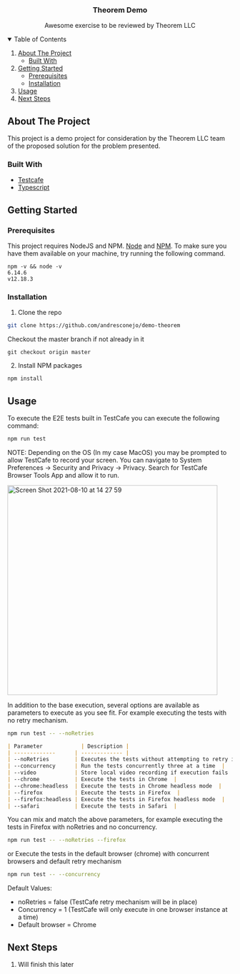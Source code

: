 <h3 align="center">Theorem Demo</h3>
<p align="center">
Awesome exercise to be reviewed by Theorem LLC
<br  />
</p>
<!-- TABLE OF CONTENTS -->
<details  open="open">
<summary>Table of Contents</summary>
<ol>
<li>
<a  href="#about-the-project">About The Project</a>
<ul>
<li><a  href="#built-with">Built With</a></li>
</ul>
</li>
<li>
<a  href="#getting-started">Getting Started</a>
<ul>
<li><a  href="#prerequisites">Prerequisites</a></li>
<li><a  href="#installation">Installation</a></li>
</ul>
</li>
<li><a  href="#usage">Usage</a></li>
<li><a  href="#next-steps">Next Steps</a></li>
</ol>
</details>

<!-- ABOUT THE PROJECT -->

## About The Project

This project is a demo project for consideration by the Theorem LLC team of the proposed solution for the problem presented.

### Built With
* [Testcafe](https://testcafe.io/)
* [Typescript](https://www.typescriptlang.org/)

<!-- GETTING STARTED -->

## Getting Started

### Prerequisites
This project requires NodeJS  and NPM. [Node](http://nodejs.org/) and [NPM](https://npmjs.org/). To make sure you have them available on your machine, try running the following command.
```
npm -v && node -v
6.14.6
v12.18.3
```

### Installation

1. Clone the repo
```sh
git clone https://github.com/andresconejo/demo-theorem
```
Checkout the master branch if not already in it
```
git checkout origin master
```
2. Install NPM packages
```sh
npm install
```
<!-- USAGE EXAMPLES -->
## Usage
To execute the E2E tests built in TestCafe you can execute the following command:

```sh
npm run test
```
NOTE: Depending on the OS (In my case MacOS) you may be prompted to allow TestCafe to record your screen. You can navigate to System Preferences -> Security and Privacy -> Privacy. Search for TestCafe Browser Tools App and allow it to run.

<img width="470" alt="Screen Shot 2021-08-10 at 14 27 59" src="https://user-images.githubusercontent.com/9505296/128931922-008f525d-5ce8-45be-8a85-d393902324e9.png">


In addition to the base execution, several options are available as parameters to execute as you see fit. For example executing the tests with no retry mechanism.

```sh
npm run test -- --noRetries
```

```markdown
| Parameter  	       | Description |
| -------------      | ------------- |
| --noRetries  	     | Executes the tests without attempting to retry if failures  |
| --concurrency      | Run the tests concurrently three at a time  |
| --video            | Store local video recording if execution fails  |
| --chrome  	     | Execute the tests in Chrome  |
| --chrome:headless  | Execute the tests in Chrome headless mode  |
| --firefox          | Execute the tests in Firefox  |
| --firefox:headless | Execute the tests in Firefox headless mode  |
| --safari           | Execute the tests in Safari  |
```

You can mix and match the above parameters, for example executing the tests in Firefox with noRetries and no concurrency.
```sh
npm run test -- --noRetries --firefox
```
or
Execute the tests in the default browser (chrome) with concurrent browsers and default retry mechanism
```sh
npm run test -- --concurrency
```

Default Values:
- noRetries = false (TestCafe retry mechanism will be in place)
- Concurrency = 1 (TestCafe will only execute in one browser instance at a time)
- Default browser = Chrome

## Next Steps

1. Will finish this later
